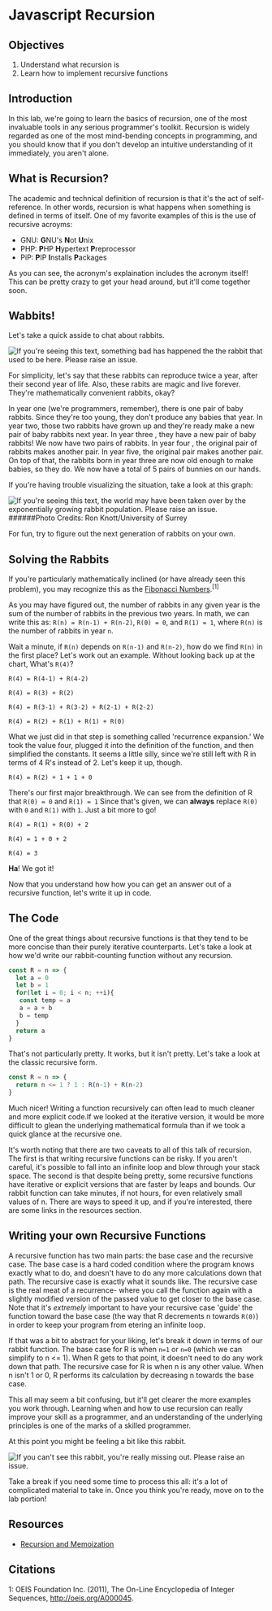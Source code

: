 # Javascript Recursion

## Objectives

1. Understand what recursion is
2. Learn how to implement recursive functions

## Introduction

In this lab, we're going to learn the basics of recursion, one of the most invaluable tools
in any serious programmer's toolkit. Recursion is widely regarded as one of the
most mind-bending concepts in programming, and you should know that if you don't develop an
intuitive understanding of it immediately, you aren't alone.

## What is Recursion?
The academic and technical definition of recursion is that it's the act of self-reference.
In other words, recursion is what happens when something is defined in terms of itself.
One of my favorite examples of this is the use of recursive acroyms:
 * GNU: **G**NU's **N**ot **U**nix
 * PHP: **P**HP **H**ypertext **P**reprocessor
 * PiP: **P**IP **I**nstalls **P**ackages

As you can see, the acronym's explaination includes the acronym itself! This can be pretty
crazy to get your head around, but it'll come together soon.

## Wabbits!
Let's take a quick asside to chat about rabbits.

![If you're seeing this text, something bad has happened the the rabbit that used to be here. Please raise an issue.](http://i.giphy.com/4qlNG3rt5BC6I.gif)

For simplicity, let's say that these rabbits can reproduce twice a year, after their second
year of life. Also, these rabits are magic and live forever. They're mathematically
convenient rabbits, okay?

In year one (we're programmers, remember), there is one pair of
baby rabbits. Since they're too young, they don't produce any babies that year. In year two,
those two rabbits have grown up and they're ready make a new pair of baby rabbits next year.
In year three , they have a new pair of baby rabbits! We now have two pairs of rabbits. In year
four , the original pair of rabbits makes another pair. In year five, the original pair makes
another pair. On top of that, the rabbits born in year three are now old enough to make babies,
so they do. We now have a total of 5 pairs of bunnies on our hands.

If you're having trouble visualizing the situation, take a look at this graph:

![If you're seeing this text, the world may have been taken over by the exponentially growing rabbit population. Please raise an issue.](http://www.maths.surrey.ac.uk/hosted-sites/R.Knott/Fibonacci/fibrab.gif)
######Photo Credits: Ron Knott/University of Surrey

For fun, try to figure out the next generation of rabbits on your own.

## Solving the Rabbits
If you're particularly mathematically inclined (or have already seen this problem), you may
recognize this as the [Fibonacci Numbers](http://oeis.org/A000045).<sup>[1]<sup>

As you may have figured out, the number of rabbits in any given year is the sum of the number
of rabbits in the previous two years. In math, we can write this as: `R(n) = R(n-1) + R(n-2)`,
`R(0) = 0`, and `R(1) = 1`, where `R(n)` is the number of rabbits in year `n`.

Wait a minute, if `R(n)` depends on `R(n-1)` and `R(n-2)`, how do we find `R(n)` in the first
place? Let's work out an example. Without looking back up at the chart, What's `R(4)`?

```
R(4) = R(4-1) + R(4-2)

R(4) = R(3) + R(2)

R(4) = R(3-1) + R(3-2) + R(2-1) + R(2-2)

R(4) = R(2) + R(1) + R(1) + R(0)
```

What we just did in that step is something called 'recurrence expansion.' We took the value
four, plugged it into the definition of the function, and then simplified the constants.
It seems a little silly, since we're still left with R in terms of 4 R's instead of 2.
Let's keep it up, though.

```
R(4) = R(2) + 1 + 1 + 0
```

There's our first major breakthrough. We can see from the definition of R that `R(0) = 0` and `R(1) = 1`
Since that's given, we can **always** replace `R(0)` with `0` and `R(1)` with `1`. Just a bit more to go!

```
R(4) = R(1) + R(0) + 2

R(4) = 1 + 0 + 2

R(4) = 3
```

**Ha**! We got it!

Now that you understand how how you can get an answer out of a recursive function, let's
write it up in code.

## The Code
One of the great things about recursive functions is that they tend to be more concise than their
purely iterative counterparts. Let's take a look at how we'd write our rabbit-counting function
without any recursion.
``` js
const R = n => {
  let a = 0
  let b = 1
  for(let i = 0; i < n; ++i){
   const temp = a
   a = a + b
   b = temp
  }
  return a
}
```

That's not particularly pretty. It works, but it isn't pretty. Let's take a look 
at the classic recursive form.

``` js
const R = n => {
  return n <= 1 ? 1 : R(n-1) + R(n-2)
}
```

Much nicer! Writing a function recursively can often lead to much cleaner and 
more explicit code.If we looked at the iterative version, it would be more 
difficult to glean the underlying mathematical formula than if we took a quick 
glance at the recursive one.

It's worth noting that there are two caveats to all of this talk of recursion. 
The first is that writing recursive functions can be risky. If you aren't careful, 
it's possible to fall into an infinite loop and blow through your stack space. 
The second is that despite being pretty, some recursive functions have iterative 
or explicit versions that are faster by leaps and bounds. Our rabbit function can 
take minutes, if not hours, for even relatively small values of n. There are ways 
to speed it up, and if you're interested, there are some links in the resources 
section.

## Writing your own Recursive Functions
A recursive function has two main parts: the base case and the recursive case. 
The base case is a hard coded condition where the program knows exactly what 
to do, and doesn't have to do any more calculations down that path. The recursive 
case is exactly what it sounds like. The recursive case is the real meat of a 
recurrence- where you call the function again with a slightly modified version 
of the passed value to get closer to the base case. Note that it's _extremely_
important to have your recursive case 'guide' the function toward the base 
case (the way that R decrements n towards `R(0)`) in order to keep your program 
from etering an infinite loop.

If that was a bit to abstract for your liking, let's break it down in terms of our 
rabbit function. The base case for  R is when `n=1` or `n=0` (which we can simplify 
to n <= 1). When R gets to that point, it doesn't need to do any work  down that 
path. The recursive case for R is when n is any other value. When n isn't 1 or 0,
R performs its calculation by decreasing n towards the base case. 

This all may seem a bit confusing, but it'll get clearer the more examples you work 
through. Learning when and how to use recursion can really improve your skill as a
programmer, and an understanding of the underlying principles is one of the marks
of a skilled programmer.


At this point you might be feeling a bit like this rabbit.

![If you can't see this rabbit, you're really missing out. Please raise an issue.](https://media1.giphy.com/media/11AcrpdgWGIU2A/giphy.gif)

Take a break if you need some time to process this all: it's a lot of complicated
material to take in. Once you think you're ready, move on to the lab portion!

## Resources
* [Recursion and Memoization](http://rayhightower.com/blog/2014/04/12/recursion-and-memoization/)

## Citations
1: OEIS Foundation Inc. (2011), The On-Line Encyclopedia of Integer Sequences, http://oeis.org/A000045.
